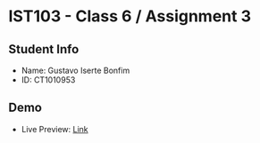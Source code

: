 # IST103 - Class 6 / Assignment 3

## Student Info
- Name: Gustavo Iserte Bonfim
- ID: CT1010953

## Demo
- Live Preview: [Link](https://iserte.github.io/ist103-class6-assignment3/index.html)